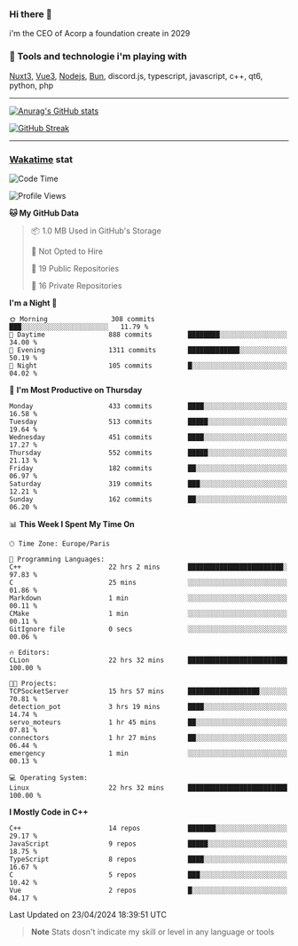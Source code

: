 ### Hi there 👋

i'm the CEO of Acorp a foundation create in 2029  

### 🧰 Tools and technologie i'm playing with

[Nuxt3](https://nuxt.com), [Vue3](https://vuejs.org/), [Nodejs](https://nodejs.org), [Bun](https://bun.sh/), discord.js, typescript, javascript, c++, qt6, python, php

---

[![Anurag's GitHub stats](https://github-readme-stats.vercel.app/api?username=ackimixs&show_icons=true&theme=github_dark&count_private=true)](https://www.ackimixs.xyz)

[![GitHub Streak](https://github-readme-streak-stats.herokuapp.com?user=Ackimixs&theme=github-dark-blue&date_format=j%20M%5B%20Y%5D&mode=weekly)](https://git.io/streak-stats)

---
 
 ### [Wakatime](https://wakatime.com/) stat

<!--START_SECTION:waka-->
![Code Time](http://img.shields.io/badge/Code%20Time-1%2C032%20hrs%2021%20mins-blue)

![Profile Views](http://img.shields.io/badge/Profile%20Views-0-blue)

**🐱 My GitHub Data** 

> 📦 1.0 MB Used in GitHub's Storage 
 > 
> 🚫 Not Opted to Hire
 > 
> 📜 19 Public Repositories 
 > 
> 🔑 16 Private Repositories 
 > 
**I'm a Night 🦉** 

```text
🌞 Morning                308 commits         ███░░░░░░░░░░░░░░░░░░░░░░   11.79 % 
🌆 Daytime                888 commits         ████████░░░░░░░░░░░░░░░░░   34.00 % 
🌃 Evening                1311 commits        █████████████░░░░░░░░░░░░   50.19 % 
🌙 Night                  105 commits         █░░░░░░░░░░░░░░░░░░░░░░░░   04.02 % 
```
📅 **I'm Most Productive on Thursday** 

```text
Monday                   433 commits         ████░░░░░░░░░░░░░░░░░░░░░   16.58 % 
Tuesday                  513 commits         █████░░░░░░░░░░░░░░░░░░░░   19.64 % 
Wednesday                451 commits         ████░░░░░░░░░░░░░░░░░░░░░   17.27 % 
Thursday                 552 commits         █████░░░░░░░░░░░░░░░░░░░░   21.13 % 
Friday                   182 commits         ██░░░░░░░░░░░░░░░░░░░░░░░   06.97 % 
Saturday                 319 commits         ███░░░░░░░░░░░░░░░░░░░░░░   12.21 % 
Sunday                   162 commits         ██░░░░░░░░░░░░░░░░░░░░░░░   06.20 % 
```


📊 **This Week I Spent My Time On** 

```text
🕑︎ Time Zone: Europe/Paris

💬 Programming Languages: 
C++                      22 hrs 2 mins       ████████████████████████░   97.83 % 
C                        25 mins             ░░░░░░░░░░░░░░░░░░░░░░░░░   01.86 % 
Markdown                 1 min               ░░░░░░░░░░░░░░░░░░░░░░░░░   00.11 % 
CMake                    1 min               ░░░░░░░░░░░░░░░░░░░░░░░░░   00.11 % 
GitIgnore file           0 secs              ░░░░░░░░░░░░░░░░░░░░░░░░░   00.06 % 

🔥 Editors: 
CLion                    22 hrs 32 mins      █████████████████████████   100.00 % 

🐱‍💻 Projects: 
TCPSocketServer          15 hrs 57 mins      ██████████████████░░░░░░░   70.81 % 
detection_pot            3 hrs 19 mins       ████░░░░░░░░░░░░░░░░░░░░░   14.74 % 
servo_moteurs            1 hr 45 mins        ██░░░░░░░░░░░░░░░░░░░░░░░   07.81 % 
connectors               1 hr 27 mins        ██░░░░░░░░░░░░░░░░░░░░░░░   06.44 % 
emergency                1 min               ░░░░░░░░░░░░░░░░░░░░░░░░░   00.13 % 

💻 Operating System: 
Linux                    22 hrs 32 mins      █████████████████████████   100.00 % 
```

**I Mostly Code in C++** 

```text
C++                      14 repos            ███████░░░░░░░░░░░░░░░░░░   29.17 % 
JavaScript               9 repos             █████░░░░░░░░░░░░░░░░░░░░   18.75 % 
TypeScript               8 repos             ████░░░░░░░░░░░░░░░░░░░░░   16.67 % 
C                        5 repos             ███░░░░░░░░░░░░░░░░░░░░░░   10.42 % 
Vue                      2 repos             █░░░░░░░░░░░░░░░░░░░░░░░░   04.17 % 
```




 Last Updated on 23/04/2024 18:39:51 UTC
<!--END_SECTION:waka-->

> **Note**
> Stats dosn't indicate my skill or level in any language or tools
